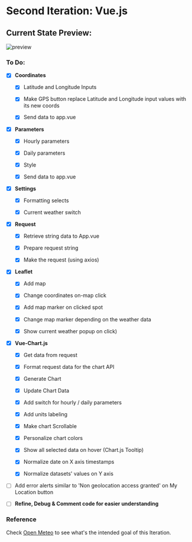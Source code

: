 # Second Iteration: Vue.js

## Current State Preview: 

![preview](https://i.imgur.com/VR5vG3u.png)

### To Do:

- [X] **Coordinates**
   - [x] Latitude and Longitude Inputs 
   - [x] Make GPS button replace Latitude and Longitude input values with its new coords
   - [x] Send data to app.vue


- [x] **Parameters**
  - [x] Hourly parameters
  - [x] Daily parameters
  - [x] Style
  - [x] Send data to app.vue


- [X] **Settings**
  - [X] Formatting selects
  - [X] Current weather switch


- [X] **Request**
  - [X] Retrieve string data to App.vue
  - [X] Prepare request string
  - [x] Make the request (using axios)


- [X] **Leaflet**
  - [X] Add map
  - [X] Change coordinates on-map click
  - [X] Add map marker on clicked spot
  - [X] Change map marker depending on the weather data
  - [X] Show current weather popup on click)


- [X] **Vue-Chart.js**
  - [X] Get data from request
  - [X] Format request data for the chart API
  - [X] Generate Chart
  - [X] Update Chart Data
  - [X] Add switch for hourly / daily parameters
  - [X] Add units labeling
  - [X] Make chart Scrollable
  - [X] Personalize chart colors
  - [X] Show all selected data on hover (Chart.js Tooltip)
  - [X] Normalize date on X axis timestamps
  - [X] Normalize datasets' values on Y axis


- [ ] Add error alerts similar to 'Non geolocation access granted' on My Location button
- [ ] **Refine, Debug & Comment code for easier understanding**

    
### Reference
Check [Open Meteo](https://open-meteo.com/en/docs#api-documentation) to see what's the intended goal of this Iteration.
